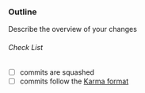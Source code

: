 ### Outline

Describe the overview of your changes

###### Check List

- [ ] commits are squashed 
- [ ] commits follow the [Karma format][karma-format]

[karma-format]: karma-runner.github.io/1.0/dev/git-commit-msg.html
